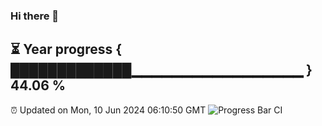 ### Hi there 👋
⏳ Year progress { █████████████▁▁▁▁▁▁▁▁▁▁▁▁▁▁▁▁▁ } 44.06 %
---
⏰ Updated on Mon, 10 Jun 2024 06:10:50 GMT
![Progress Bar CI](https://github.com/Moyi321/Moyi321/workflows/Progress%20Bar%20CI/badge.svg)
